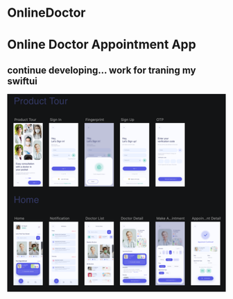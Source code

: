 # OnlineDoctor

Online Doctor Appointment App
=============================

continue developing... work for traning my swiftui
--------------------------------------------------

![截图](https://github.com/chr1s78/OnlineDoctor/blob/main/截屏2021-07-23%20下午4.24.03.png)
